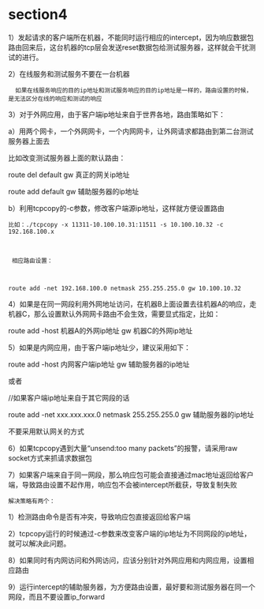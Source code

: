 # section4

1）发起请求的客户端所在机器，不能同时运行相应的intercept，因为响应数据包路由回来后，这台机器的tcp层会发送reset数据包给测试服务器，这样就会干扰测试的进行。

2）在线服务和测试服务不要在一台机器

      如果在线服务响应的目的ip地址和测试服务响应的目的ip地址是一样的，路由设置的时候，是无法区分在线的响应和测试的响应

3）对于外网应用，由于客户端ip地址来自于世界各地，路由策略如下：



  a）用两个网卡，一个外网网卡，一个内网网卡，让外网请求都路由到第二台测试服务器上面去



   比如改变测试服务器上面的默认路由：

   route del default gw 真正的网关ip地址

   route add default gw 辅助服务器的ip地址



   



 b）利用tcpcopy的-c参数，修改客户端源ip地址，这样就方便设置路由



    比如：./tcpcopy -x 11311-10.100.10.31:11511 -s 10.100.10.32 -c 192.168.100.x



     相应路由设置：



    route add -net 192.168.100.0 netmask 255.255.255.0 gw 10.100.10.32







4）如果是在同一网段利用外网地址访问，在机器B上面设置去往机器A的响应，走机器C，那么设置默认外网网卡路由不会生效，需要显式指定，比如：



   route add -host 机器A的外网ip地址  gw 机器C的外网ip地址



5）如果是内网应用，由于客户端ip地址少，建议采用如下：

route add -host 内网客户端ip地址 gw 辅助服务器的ip地址

或者

//如果客户端ip地址来自于其它网段的话

route add -net xxx.xxx.xxx.0 netmask 255.255.255.0 gw 辅助服务器的ip地址



不要采用默认网关的方式





6）如果tcpcopy遇到大量“unsend:too many packets”的报警，请采用raw socket方式来抓请求数据包



7）如果客户端来自于同一网段，那么响应包可能会直接通过mac地址返回给客户端，导致路由设置不起作用，响应包不会被intercept所截获，导致复制失败

    解决策略有两个：



   1）检测路由命令是否有冲突，导致响应包直接返回给客户端



   2）tcpcopy运行的时候通过-c参数来改变客户端的ip地址为不同网段的ip地址，就可以解决此问题。





8）如果同时有内网访问和外网访问，应该分别针对外网应用和内网应用，设置相应路由



9）运行intercept的辅助服务器，为方便路由设置，最好要和测试服务器在同一个网段，而且不要设置ip\_forward





